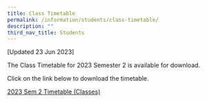```yaml
---
title: Class Timetable
permalink: /information/students/class-timetable/
description: ""
third_nav_title: Students
---
```

[Updated 23 Jun 2023]

The Class Timetable for 2023 Semester 2 is available for download.&nbsp;  

Click on the link below to download the timetable. 

<a href="/files/Information/Students/Timetable/2023/2023 sem 2 timetable.pdf">2023 Sem 2 Timetable (Classes)</a>

